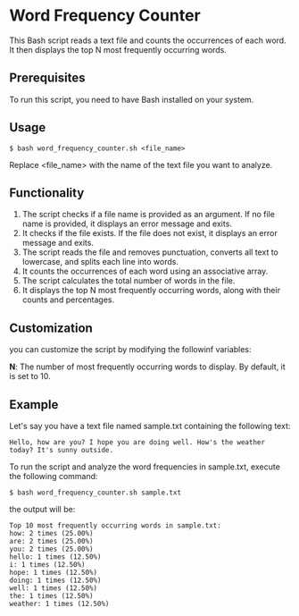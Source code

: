# Word Frequency Counter
This Bash script reads a text file and counts the occurrences of each word. It then displays the top N most frequently occurring words.

## Prerequisites
To run this script, you need to have Bash installed on your system.

## Usage
```
$ bash word_frequency_counter.sh <file_name>
```
Replace <file_name> with the name of the text file you want to analyze.

## Functionality
1. The script checks if a file name is provided as an argument. If no file name is provided, it displays an error message and exits.
2. It checks if the file exists. If the file does not exist, it displays an error message and exits.
3. The script reads the file and removes punctuation, converts all text to lowercase, and splits each line into words.
4. It counts the occurrences of each word using an associative array.
5. The script calculates the total number of words in the file.
6. It displays the top N most frequently occurring words, along with their counts and percentages.

## Customization

you can customize the script by modifying the followinf variables:

**N**: The number of most frequently occurring words to display. By default, it is set to 10.

## Example

Let's say you have a text file named sample.txt containing the following text:

```
Hello, how are you? I hope you are doing well. How's the weather today? It's sunny outside.
```
To run the script and analyze the word frequencies in sample.txt, execute the following command:

```
$ bash word_frequency_counter.sh sample.txt
```

the output will be:
```
Top 10 most frequently occurring words in sample.txt:
how: 2 times (25.00%)
are: 2 times (25.00%)
you: 2 times (25.00%)
hello: 1 times (12.50%)
i: 1 times (12.50%)
hope: 1 times (12.50%)
doing: 1 times (12.50%)
well: 1 times (12.50%)
the: 1 times (12.50%)
weather: 1 times (12.50%)
```
